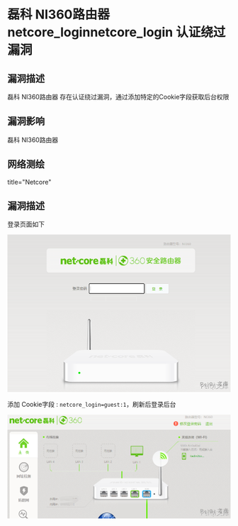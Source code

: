 # 磊科 NI360路由器 netcore_loginnetcore_login 认证绕过漏洞

## 漏洞描述

磊科 NI360路由器 存在认证绕过漏洞，通过添加特定的Cookie字段获取后台权限

## 漏洞影响

<a-checkbox checked>磊科 NI360路由器</a-checkbox></br>

## 网络测绘

<a-checkbox checked>title="Netcore"</a-checkbox></br>

## 漏洞描述

登录页面如下

![img](../../../.vuepress/public/img/image-20210609112109559.png)



添加 Cookie字段 : `netcore_login=guest:1`，刷新后登录后台

![img](../../../.vuepress/public/img/image-20210609175225486.png)


